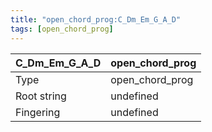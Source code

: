 ```yaml
---
title: "open_chord_prog:C_Dm_Em_G_A_D"
tags: [open_chord_prog]
---
```


|C_Dm_Em_G_A_D|open_chord_prog|
|---|---|
|Type|open_chord_prog|
|Root string|undefined|
|Fingering|undefined|

